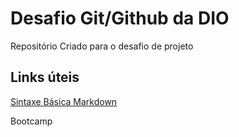 # Desafio Git/Github da DIO
Repositório Criado para o desafio de projeto

## Links úteis

[Sintaxe Básica Markdown](https://www.markdownguide.org/basic-syntax/)

Bootcamp 
